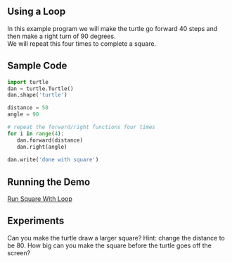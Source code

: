 ## Using a Loop

In this example program we will make the turtle go forward 40 steps and then make a right turn of 90 degrees.  
We will repeat this four times to complete a square.


## Sample Code
```python
import turtle
dan = turtle.Turtle()
dan.shape('turtle')

distance = 50
angle = 90

# repeat the forward/right functions four times
for i in range(4):
   dan.forward(distance)
   dan.right(angle)
   
dan.write('done with square')
```

## Running the Demo
[Run Square With Loop](https://trinket.io/python/6cadd3c046)

## Experiments
Can you make the turtle draw a larger square?  Hint: change the distance to be 80.  How big can you make the square before the turtle goes off the screen?
